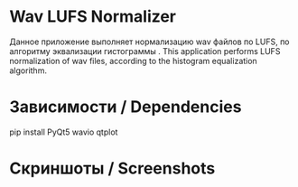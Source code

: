 # Wav LUFS Normalizer
Данное приложение выполняет нормализацию wav файлов по LUFS, по алгоритму эквализации гистограммы .
This application performs LUFS normalization of wav files, according to the histogram equalization algorithm.

# Зависимости / Dependencies

pip install PyQt5 wavio qtplot

# Скриншоты / Screenshots


